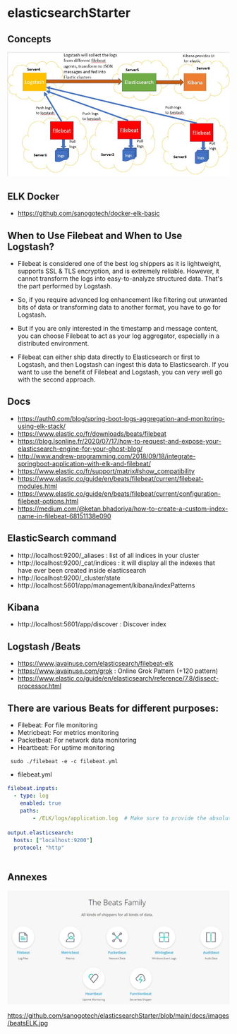 # elasticsearchStarter

## Concepts

![All Beats](https://github.com/sanogotech/elasticsearchStarter/blob/main/docs/images/beats-logstash.jpg)

## ELK Docker

- https://github.com/sanogotech/docker-elk-basic

## When to Use Filebeat and When to Use Logstash?

- Filebeat is considered one of the best log shippers as it is lightweight, supports SSL & TLS encryption, and is extremely reliable. However, it cannot transform the logs into easy-to-analyze structured data. 
That's the part performed by Logstash.

- So, if you require advanced log enhancement like filtering out unwanted bits of data or transforming data to another format, you have to go for Logstash.

- But if you are only interested in the timestamp and message content, you can choose Filebeat to act as your log aggregator, especially in a distributed environment.

- Filebeat can either ship data directly to Elasticsearch or first to Logstash, and then Logstash can ingest this data to Elasticsearch. If you want to use the benefit of Filebeat and Logstash, you can very well go with the second approach.
##  Docs
- https://auth0.com/blog/spring-boot-logs-aggregation-and-monitoring-using-elk-stack/
- https://www.elastic.co/fr/downloads/beats/filebeat
- https://blog.lsonline.fr/2020/07/17/how-to-request-and-expose-your-elasticsearch-engine-for-your-ghost-blog/
- http://www.andrew-programming.com/2018/09/18/integrate-springboot-application-with-elk-and-filebeat/
- https://www.elastic.co/fr/support/matrix#show_compatibility
- https://www.elastic.co/guide/en/beats/filebeat/current/filebeat-modules.html
- https://www.elastic.co/guide/en/beats/filebeat/current/configuration-filebeat-options.html
- https://medium.com/@ketan.bhadoriya/how-to-create-a-custom-index-name-in-filebeat-68151138e090
## ElasticSearch command

- http://localhost:9200/_aliases   : list of all indices in your cluster
- http://localhost:9200/_cat/indices : it will display all the indexes that have ever been created inside elasticsearch
- http://localhost:9200/_cluster/state
- http://localhost:5601/app/management/kibana/indexPatterns

## Kibana
- http://localhost:5601/app/discover :  Discover index

## Logstash /Beats
- https://www.javainuse.com/elasticsearch/filebeat-elk
- https://www.javainuse.com/grok  : Online Grok Pattern (+120 pattern)
- https://www.elastic.co/guide/en/elasticsearch/reference/7.8/dissect-processor.html

## There are various Beats for different purposes:

- Filebeat: For file monitoring
- Metricbeat: For metrics monitoring
- Packetbeat: For network data monitoring
- Heartbeat: For uptime monitoring

```
 sudo ./filebeat -e -c filebeat.yml
```

* filebeat.yml
```yml
filebeat.inputs:
  - type: log
    enabled: true
    paths:
        - /ELK/logs/application.log  # Make sure to provide the absolute path of the file

output.elasticsearch:
  hosts: ["localhost:9200"]
  protocol: "http"
  
  ```
## Annexes

![All Beats](https://github.com/sanogotech/elasticsearchStarter/blob/main/docs/images/beats.jpg)


https://github.com/sanogotech/elasticsearchStarter/blob/main/docs/images/beatsELK.jpg